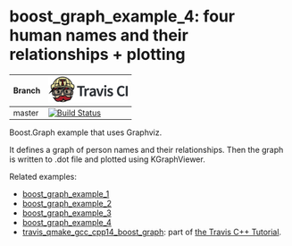 # boost_graph_example_4: four human names and their relationships + plotting

Branch|[![Travis CI logo](TravisCI.png)](https://travis-ci.org)
---|---
master|[![Build Status](https://travis-ci.org/richelbilderbeek/boost_graph_example_4.svg?branch=master)](https://travis-ci.org/richelbilderbeek/boost_graph_example_4)

Boost.Graph example that uses Graphviz.

It defines a graph of person names and their relationships. 
Then the graph is written to .dot file and plotted using KGraphViewer.

Related examples:

 * [boost_graph_example_1](https://github.com/richelbilderbeek/boost_graph_example_1)
 * [boost_graph_example_2](https://github.com/richelbilderbeek/boost_graph_example_2)
 * [boost_graph_example_3](https://github.com/richelbilderbeek/boost_graph_example_3)
 * [boost_graph_example_4](https://github.com/richelbilderbeek/boost_graph_example_4)
 * [travis_qmake_gcc_cpp14_boost_graph](https://github.com/richelbilderbeek/travis_qmake_gcc_cpp14_boost_graph): part of [the Travis C++ Tutorial](https://github.com/richelbilderbeek/travis_cpp_tutorial).

